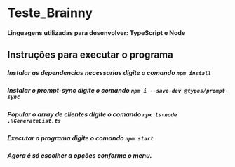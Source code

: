 # Teste_Brainny

#### Linguagens utilizadas para desenvolver: TypeScript e Node
## Instruções para executar o programa
##### Instalar as dependencias necessarias digite o comando ```npm install```

##### Instalar o prompt-sync digite o comando ```npm i --save-dev @types/prompt-sync```
##### Popular o array de clientes digite o comando ```npx ts-node .\GenerateList.ts ```

##### Executar o programa digite o comando ```npm start ```
##### Agora é só escolher a opções conforme o menu.

